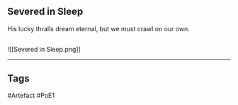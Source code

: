 ## Severed in Sleep
His lucky thralls dream eternal,
but we must crawl on our own.
##
![[Severed in Sleep.png]]

---
## Tags
#Artefact
#PoE1